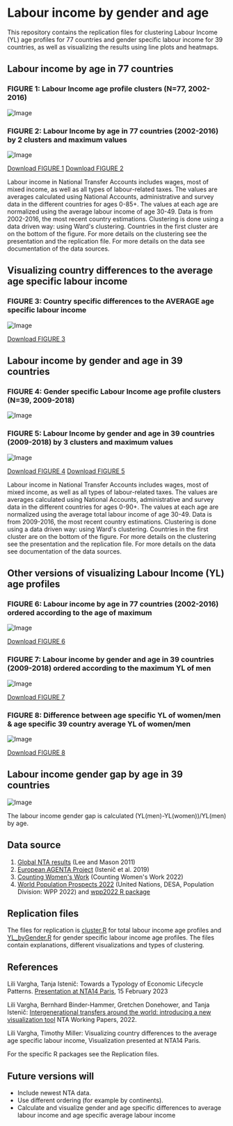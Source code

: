 # Labour income by gender and age

This repository contains the replication files for clustering Labour Income (YL) age profiles for 77 countries and gender specific labour income for 39 countries, as well as visualizing the results using line plots and heatmaps.

## Labour income by age in 77 countries

### FIGURE 1: Labour Income age profile clusters (N=77, 2002-2016)
![Image](https://user-images.githubusercontent.com/68189671/217822610-54cea992-75cc-4aea-8e8b-297c8cf04626.jpg)
### FIGURE 2: Labour Income by age in 77 countries (2002-2016) by 2 clusters and maximum values
![Image](https://user-images.githubusercontent.com/68189671/217785920-4581c8a6-f2b5-4398-b364-67ab416d3598.jpg)

[Download FIGURE 1](https://github.com/LiliVargha/Labour-Income_YL/blob/main/ClusterYL.jpg)
[Download FIGURE 2](https://github.com/LiliVargha/Labour-Income_YL/blob/main/YLclusterViz.jpg)

Labour income in National Transfer Accounts includes wages, most of mixed income, as well as all types of labour-related taxes. The values are averages calculated using National Accounts, administrative and survey data in the different countries for ages 0-85+. The values at each age are normalized using the average labour income of age 30-49. Data is from 2002-2016, the most recent country estimations. Clustering is done using a data driven way: using Ward's clustering. Countries in the first cluster are on the bottom of the figure. For more details on the clustering see the presentation and the replication file. For more details on the data see documentation of the data sources.

## Visualizing country differences to the average age specific labour income

### FIGURE 3: Country specific differences to the AVERAGE age specific labour income
![Image](https://user-images.githubusercontent.com/68189671/217836622-d93198e6-a023-49e9-a974-19a054af3033.jpg)

[Download FIGURE 3](https://github.com/LiliVargha/Labour-Income_YL/blob/main/YLdiftiles_o.jpg)

## Labour income by gender and age in 39 countries

### FIGURE 4: Gender specific Labour Income age profile clusters (N=39, 2009-2018)
![Image](https://user-images.githubusercontent.com/68189671/218099850-eeecb4f6-35a1-4091-85f5-3b8ff48825fc.jpg)
### FIGURE 5: Labour Income by gender and age in 39 countries (2009-2018) by 3 clusters and maximum values
![Image](https://user-images.githubusercontent.com/68189671/218101159-d2bca60e-1604-45d7-b011-2d4ab81ef889.jpg)

[Download FIGURE 4](https://github.com/LiliVargha/Labour-Income_YL/blob/main/YLbygenderCluster.jpg)
[Download FIGURE 5](https://github.com/LiliVargha/Labour-Income_YL/blob/main/YLbygenderVizCLUSTER.jpg)

Labour income in National Transfer Accounts includes wages, most of mixed income, as well as all types of labour-related taxes. The values are averages calculated using National Accounts, administrative and survey data in the different countries for ages 0-90+. The values at each age are normalized using the average total labour income of age 30-49. Data is from 2009-2016, the most recent country estimations. Clustering is done using a data driven way: using Ward's clustering.  Countries in the first cluster are on the bottom of the figure. For more details on the clustering see the presentation and the replication file. For more details on the data see documentation of the data sources.


## Other versions of visualizing Labour Income (YL) age profiles

### FIGURE 6: Labour income by age in 77 countries (2002-2016) ordered according to the age of maximum

![Image](https://user-images.githubusercontent.com/68189671/217782623-4506798e-7341-4f95-b84a-edbcf8892971.jpg)

[Download FIGURE 6](https://github.com/LiliVargha/Labour-Income_YL/blob/main/YLViz.jpg)

### FIGURE 7: Labour income by gender and age in 39 countries (2009-2018) ordered according to the maximum YL of men

![Image](https://user-images.githubusercontent.com/68189671/218069481-cc0bc883-f16f-400d-bbbb-918957958be1.jpg)

[Download FIGURE 7](https://github.com/LiliVargha/Labour-Income_YL/blob/main/YLbygenderViz.jpg)

### FIGURE 8: Difference between age specific YL of women/men & age specific 39 country average YL of women/men

![Image](https://user-images.githubusercontent.com/68189671/218082942-0b07d94b-89f9-4d5c-89c7-c089bfdf1b29.jpg)

[Download FIGURE 8](https://github.com/LiliVargha/Labour-Income_YL/blob/main/YLDIFbygenderViz.jpg)

## Labour income gender gap by age in 39 countries

![Image](https://user-images.githubusercontent.com/68189671/218333294-94f73846-1687-4144-8578-4ccb5748f1c6.jpg)

The labour income gender gap is calculated (YL(men)-YL(women))/YL(men) by age.

## Data source
1. [Global NTA results](https://www.ntaccounts.org/web/nta/show/Browse%20database) (Lee and Mason 2011)
2. [European AGENTA Project](http://dataexplorer.wittgensteincentre.org/nta/) (Istenič et al. 2019)
3. [Counting Women's Work](https://www.countingwomenswork.org/data) (Counting Women's Work 2022)
4. [World Population Prospects 2022](https://population.un.org/wpp/) (United Nations, DESA, Population Division: WPP 2022) and [wpp2022 R package](https://github.com/PPgp/wpp2022)

## Replication files
The files for replication is [cluster.R](https://github.com/LiliVargha/Labour-Income_YL/blob/main/cluster.R) for total labour income age profiles and [YL_byGender.R](https://github.com/LiliVargha/Labour-Income_YL/blob/main/YL_byGender.R) for gender specific labour income age profiles. The files contain explanations, different visualizations and types of clustering.

## References
Lili Vargha, Tanja Istenič: Towards a Typology of Economic Lifecycle Patterns. [Presentation at NTA14 Paris](https://ntaccounts.org/web/nta/show/Documents/Meetings/NTA14%20Abstracts), 15 February 2023

Lili Vargha, Bernhard Binder-Hammer, Gretchen Donehower, and Tanja Istenič: [Intergenerational transfers around the world: introducing a new visualization tool](https://www.ntaccounts.org/web/nta/show/Working%20Papers) NTA Working Papers, 2022.  

Lili Vargha, Timothy Miller: Visualizing country differences to the average age specific labour income, Visualization presented at NTA14 Paris.

For the specific R packages see the Replication files.

## Future versions will
- Include newest NTA data.
- Use different ordering (for example by continents).
- Calculate and visualize gender and age specific differences to average labour income and age specific average labour income
